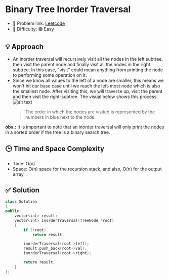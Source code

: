 # Binary Tree Inorder Traversal

- 🧩 Problem link: [Leetcode](https://leetcode.com/problems/binary-tree-inorder-traversal/)
- 🚦 Difficulty: 🟢 Easy

## 💡 Approach

- An inorder traversal will recursively visit all the nodes in the left subtree, then visit the parent node and finally visit all the nodes in the right subtree. In this case, "visit" could mean anything from printing the node to performing some operation on it.
- Since we know all values to the left of a node are smaller, this means we won't hit our base case until we reach the left-most node which is also the smallest node. After visiting this, we will traverse up, visit the parent and then visit the right-subtree. The visual below shows this process.
  ![alt text](https://imagedelivery.net/CLfkmk9Wzy8_9HRyug4EVA/e8717d2e-69c7-4ec2-ce9c-6d8753d3cc00/sharpen=1)
  > The order in which the nodes are visited is represented by the numbers in blue next to the node.

**obs.:** It is important to note that an inorder traversal will only print the nodes in a sorted order if the tree is a binary search tree.

## 🕒 Time and Space Complexity

- Time: O(n)
- Space: O(n) space for the recursion stack, and also, O(n) for the output array

## ✅ Solution

```cpp
class Solution
{
public:
    vector<int> result;
    vector<int> inorderTraversal(TreeNode *root)
    {
        if (!root)
            return result;

        inorderTraversal(root->left);
        result.push_back(root->val);
        inorderTraversal(root->right);

        return result;
    }
};
```
